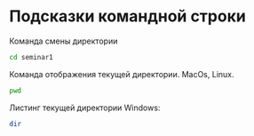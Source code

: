 # Подсказки командной строки

Команда смены директории
```sh
cd seminar1
```

Команда отображения текущей директории. MacOs, Linux. 
```sh
pwd
```

Листинг текущей директории Windows:
```sh
dir
```

